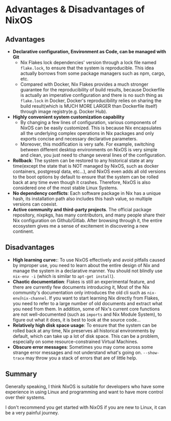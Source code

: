 # Advantages & Disadvantages of NixOS

## Advantages

- **Declarative configuration, Environment as Code, can be managed with Git**
  - Nix Flakes lock dependencies' version through a lock file named `flake.lock`, to ensure that the system is reproducible. This idea actually borrows from some package managers such as npm, cargo, etc.
  - Compared with Docker, Nix Flakes provides a much stronger guarantee for the reproducibility of build results, because Dockerfile is actually an imperative configuration and there is no such thing as `flake.lock` in Docker, Docker's reproducibility relies on sharing the build result(which is MUCH MORE LARGER than Dockerfile itself) through image registry(e.g. Docker Hub).
- **Highly convenient system customization capability**
  - By changing a few lines of configuration, various components of NixOS can be easily customized. This is because Nix encapsulates all the underlying complex operations in Nix packages and only exports concise and necessary declarative parameters.
  - Moreover, this modification is very safe. For example, switching between different desktop environments on NixOS is very simple and clean, you just need to change several lines of the configuration.
- **Rollback**: The system can be restored to any historical state at any time(except the state that is NOT managed by NixOS, such as docker containers, postgresql data, etc...), and NixOS even adds all old versions to the boot options by default to ensure that the system can be rolled back at any time even though it crashes. Therefore, NixOS is also considered one of the most stable Linux Systems.
- **No dependency conflicts**: Each software package in Nix has a unique hash, its installation path also includes this hash value, so multiple versions can coexist.
- **Active community and third-party projects**. The official package repository, nixpkgs, has many contributors, and many people share their Nix configuration on Github/Gitlab. After browsing through it, the entire ecosystem gives me a sense of excitement in discovering a new continent.

## Disadvantages

- **High learning curve:**: To use NixOS effectively and avoid pitfalls caused by improper use, you need to learn about the entire design of Nix and manage the system in a declarative manner. You should not blindly use `nix-env -i` (which is similar to `apt-get install`).
- **Chaotic documentation**: Flakes is still an experimental feature, and there are currently few documents introducing it, Most of the Nix community's documentation only introduces the old cli such as `nix-env`/`nix-channel`. If you want to start learning Nix directly from Flakes, you need to refer to a large number of old documents and extract what you need from them. In addition, some of Nix's current core functions are not well-documented (such as `imports` and Nix Module System), to figure out what it does, it is best to look at the source code...
- **Relatively high disk space usage**: To ensure that the system can be rolled back at any time, Nix preserves all historical environments by default, which can take up a lot of disk space. This can be a problem, especially on some resource-constrained Virtual Machines.
- **Obscure error messages**: Sometimes you may come across some strange error messages and not understand what's going on.
  `--show-trace` may throw you a stack of errors that are of little help.

## Summary

Generally speaking, I think NixOS is suitable for developers who have some experience in using Linux and programming and want to have more control over their systems.

I don't recommend you get started with NixOS if you are new to Linux, it can be a very painful journey.
